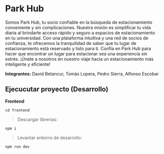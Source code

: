 # Park Hub
Somos Park Hub, tu socio confiable en la búsqueda de estacionamiento conveniente y sin complicaciones. Nuestra misión es simplificar tu vida diaria al brindarte acceso rápido y seguro a espacios de estacionamiento en tu universidad. Con una plataforma intuitiva y una red de socios de confianza, te ofrecemos la tranquilidad de saber que tu lugar de estacionamiento está reservado y listo para ti. Confía en Park Hub para hacer que encontrar un lugar para estacionar sea una experiencia sin estrés. ¡Únete a nosotros en nuestro viaje hacia un estacionamiento más inteligente y eficiente!

**Integrantes:** David Betancur, Tomás Lopera, Pedro Sierra, Alfonso Escobar

## Ejecucutar proyecto (Desarrollo)
**Frontend**

    cd frontend

> Descargar librerias:

    npm i

> Levantar entorno de desarrollo:

    npm run dev
    
